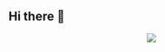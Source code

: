 ## Hi there 👋

<!--
**wltjrdl218/wltjrdl218** is a ✨ _special_ ✨ repository because its `README.md` (this file) appears on your GitHub profile.

Here are some ideas to get you started:

- 🔭 I’m currently working on ...
- 🌱 I’m currently learning ...
- 👯 I’m looking to collaborate on ...
- 🤔 I’m looking for help with ...
- 💬 Ask me about ...
- 📫 How to reach me: ...
- 😄 Pronouns: ...
- ⚡ Fun fact: ...
-->

<div align="center">
  <img src="https://github.com/wltjrdl218/wltjrdl218/assets/101691440/92118a53-c5b6-40bc-b130-bf8c398d7b51" />
</div>
